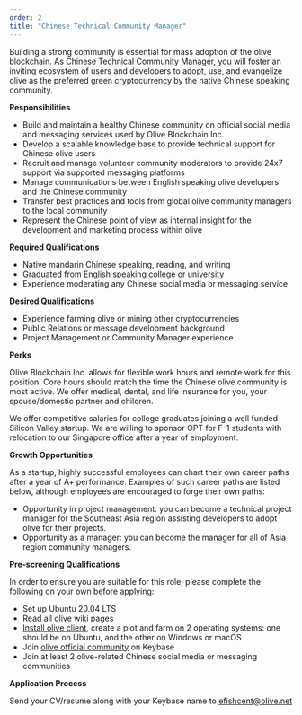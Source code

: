 ```yaml
---
order: 2
title: "Chinese Technical Community Manager"
---
```


Building a strong community is essential for mass adoption of the olive blockchain. As Chinese Technical Community Manager, you will foster an inviting ecosystem of users and developers to adopt, use, and evangelize olive as the preferred green cryptocurrency by the native Chinese speaking community.

**Responsibilities**

* Build and maintain a healthy Chinese community on official social media and messaging services used by Olive Blockchain Inc.
* Develop a scalable knowledge base to provide technical support for Chinese olive users
* Recruit and manage volunteer community moderators to provide 24x7 support via supported messaging platforms
* Manage communications between English speaking olive developers and the Chinese community
* Transfer best practices and tools from global olive community managers to the local community
* Represent the Chinese point of view as internal insight for the development and marketing process within olive


**Required Qualifications**

* Native mandarin Chinese speaking, reading, and writing
* Graduated from English speaking college or university
* Experience moderating any Chinese social media or messaging service


**Desired Qualifications**

* Experience farming olive or mining other cryptocurrencies
* Public Relations or message development background
* Project Management or Community Manager experience

**Perks**

Olive Blockchain Inc. allows for flexible work hours and remote work for this position. Core hours should match the time the Chinese olive community is most active. We offer medical, dental, and life insurance for you, your spouse/domestic partner and children.

We offer competitive salaries for college graduates joining a well funded Silicon Valley startup. We are willing to sponsor OPT for F-1 students with relocation to our Singapore office after a year of employment.

**Growth Opportunities**

As a startup, highly successful employees can chart their own career paths after a year of A+ performance. Examples of such career paths are listed below, although employees are encouraged to forge their own paths:
* Opportunity in project management: you can become a technical project manager for the Southeast Asia region assisting developers to adopt olive for their projects.
* Opportunity as a manager: you can become the manager for all of Asia region community managers.


**Pre-screening Qualifications**

In order to ensure you are suitable for this role, please complete the following on your own before applying:
* Set up Ubuntu 20.04 LTS
* Read all [olive wiki pages](https://github.com/olive-Network/olive-blockchain/wiki)
* [Install olive client](https://www.olive.net/download/), create a plot and farm on 2 operating systems: one should be on Ubuntu, and the other on Windows or macOS
* Join [olive official community](https://keybase.io/team/olive_network.public) on Keybase
* Join at least 2 olive-related Chinese social media or messaging communities


**Application Process**

Send your CV/resume along with your Keybase name to [efishcent@olive.net](mailto:efishcent@olive.net)